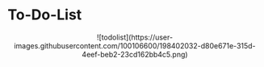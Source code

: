 # To-Do-List
<p align="center">
![todolist](https://user-images.githubusercontent.com/100106600/198402032-d80e671e-315d-4eef-beb2-23cd162bb4c5.png)
</p>
